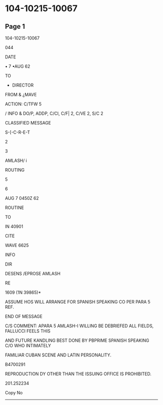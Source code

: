 # 104-10215-10067

## Page 1

104-10215-10067

044

DATE

• 7 •AUG 62

TO

* DIRECTOR

FROM & ¿MAVE

ACTION: C/TFW 5

/ INFO & DO/P, ADDP, C/CI, C/F| 2, C/VE 2, S/C 2

CLASSIFIED MESSAGE

S-[-C-R-E-T

2

3

AMLASH/ i

ROUTING

5

6

AUG 7 0450Z 62

ROUTINE

TO

IN 40901

CITE

WAVE 6625

INFO

DIR

DESENS /EPROSE AMLASH

RE

1609 (1N 39865)*

ASSUME HOS WILL ARRANGE FOR SPANISH SPEAKING CO PER PARA 5 REF.

END OF MESSAGE

C/S COMMENT: APARA 5 AMLASH-I WILLING BE DEBRIEFED ALL FIELDS, FALLUCCI FEELS THIS

AND FUTURE KANDLING BEST DONE BY PBPRIME SPANISH SPEAKING C/O WHO INTIMATELY

FAMILIAR CUBAN SCENE AND LATIN PERSONALITY.

B4700291

REPRODUCTION DY OTHER THAN THE ISSUING OFFICE IS PROHIBITED.

201.252234

Copy No

---

